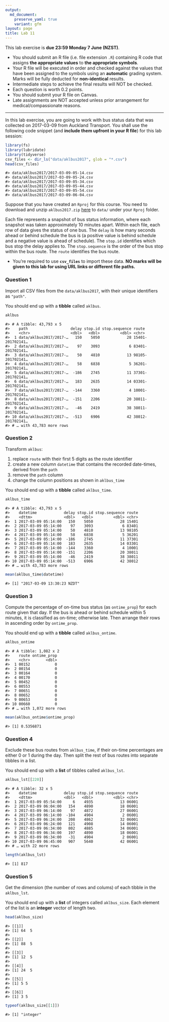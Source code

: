 ```yaml
---
output: 
  md_document:
    preserve_yaml: true
    variant: gfm
layout: page
title: Lab 11
---
```


This lab exercise is **due 23:59 Monday 7 June (NZST)**.

-   You should submit an R file (i.e. file extension `.R`) containing R
    code that assigns **the appropriate values** to **the appropriate
    symbols**.
-   Your R file will be executed in order and checked against the values
    that have been assigned to the symbols using an **automatic**
    grading system. Marks will be fully deducted for **non-identical**
    results.
-   Intermediate steps to achieve the final results will NOT be checked.
-   Each question is worth 0.2 points.
-   You should submit your R file on Canvas.
-   Late assignments are NOT accepted unless prior arrangement for
    medical/compassionate reasons.

------------------------------------------------------------------------

In this lab exercise, you are going to work with bus status data that
was collected on 2017-03-09 from Auckland Transport. You shall use the
following code snippet (and **include them upfront in your R file**) for
this lab session:

``` r
library(fs)
library(lubridate)
library(tidyverse)
csv_files <- dir_ls("data/aklbus2017", glob = "*.csv")
head(csv_files)
```

    #> data/aklbus2017/2017-03-09-05-14.csv
    #> data/aklbus2017/2017-03-09-05-24.csv
    #> data/aklbus2017/2017-03-09-05-34.csv
    #> data/aklbus2017/2017-03-09-05-44.csv
    #> data/aklbus2017/2017-03-09-05-54.csv
    #> data/aklbus2017/2017-03-09-06-04.csv

Suppose that you have created an `Rproj` for this course. You need to
download and unzip `aklbus2017.zip`
[here](https://raw.githubusercontent.com/STATS-UOA/stats220/master/lectures/data/aklbus2017.zip)
to `data/` under your `Rproj` folder.

Each file represents a snapshot of bus status information, where each
snapshot was taken approximately 10 minutes apart. Within each file,
each row of data gives the status of one bus. The `delay` is how many
seconds ahead or behind schedule the bus is (a positive value is behind
schedule and a negative value is ahead of schedule). The `stop.id`
identifies which bus stop the delay applies to. The `stop.sequence` is
the order of the bus stop within the bus route. The `route` identifies
the bus route.

-   You’re required to use **`csv_files`** to import these data. **NO
    marks will be given to this lab for using URL links or different
    file paths.**

### Question 1

Import all CSV files from the `data/aklbus2017`, with their unique
identifiers as `"path"`.

You should end up with a **tibble** called `aklbus`.

``` r
aklbus
```

    #> # A tibble: 43,793 x 5
    #>    path                   delay stop.id stop.sequence route           
    #>    <chr>                  <dbl>   <dbl>         <dbl> <chr>           
    #>  1 data/aklbus2017/2017-…   150    5050            28 15401-201702141…
    #>  2 data/aklbus2017/2017-…    97    3093             6 83401-201702141…
    #>  3 data/aklbus2017/2017-…    50    4810            13 98105-201702141…
    #>  4 data/aklbus2017/2017-…    58    6838             5 36201-201702141…
    #>  5 data/aklbus2017/2017-…  -186    2745            11 37301-201702141…
    #>  6 data/aklbus2017/2017-…   183    2635            14 03301-201702141…
    #>  7 data/aklbus2017/2017-…  -144    3360             4 10001-201702141…
    #>  8 data/aklbus2017/2017-…  -151    2206            20 38011-201702141…
    #>  9 data/aklbus2017/2017-…   -46    2419            38 38011-201702141…
    #> 10 data/aklbus2017/2017-…  -513    6906            42 38012-201702141…
    #> # … with 43,783 more rows

### Question 2

Transform `aklbus`:

1.  replace `route` with their first 5 digits as the route identifier
2.  create a new column `datetime` that contains the recorded
    date-times, derived from the `path`
3.  remove the `path` column
4.  change the column positions as shown in `aklbus_time`

You should end up with a **tibble** called `aklbus_time`.

``` r
aklbus_time
```

    #> # A tibble: 43,793 x 5
    #>    datetime            delay stop.id stop.sequence route
    #>    <dttm>              <dbl>   <dbl>         <dbl> <chr>
    #>  1 2017-03-09 05:14:00   150    5050            28 15401
    #>  2 2017-03-09 05:14:00    97    3093             6 83401
    #>  3 2017-03-09 05:14:00    50    4810            13 98105
    #>  4 2017-03-09 05:14:00    58    6838             5 36201
    #>  5 2017-03-09 05:14:00  -186    2745            11 37301
    #>  6 2017-03-09 05:14:00   183    2635            14 03301
    #>  7 2017-03-09 05:14:00  -144    3360             4 10001
    #>  8 2017-03-09 05:14:00  -151    2206            20 38011
    #>  9 2017-03-09 05:14:00   -46    2419            38 38011
    #> 10 2017-03-09 05:14:00  -513    6906            42 38012
    #> # … with 43,783 more rows

``` r
mean(aklbus_time$datetime)
```

    #> [1] "2017-03-09 13:30:23 NZDT"

### Question 3

Compute the percentage of on-time bus status (as `ontime_prop`) for each
route given that day. If the bus is ahead or behind schedule within 5
minutes, it is classified as on-time; otherwise late. Then arrange their
rows in ascending order by `ontime_prop`.

You should end up with a **tibble** called `aklbus_ontime`.

``` r
aklbus_ontime
```

    #> # A tibble: 1,082 x 2
    #>    route ontime_prop
    #>    <chr>       <dbl>
    #>  1 00152           0
    #>  2 00154           0
    #>  3 00164           0
    #>  4 00170           0
    #>  5 00452           0
    #>  6 00553           0
    #>  7 00651           0
    #>  8 00652           0
    #>  9 00653           0
    #> 10 00660           0
    #> # … with 1,072 more rows

``` r
mean(aklbus_ontime$ontime_prop)
```

    #> [1] 0.5356871

### Question 4

Exclude these bus routes from `aklbus_time`, if their on-time
percentages are either 0 or 1 during the day. Then split the rest of bus
routes into separate tibbles in a list.

You should end up with a **list** of tibbles called `aklbus_lst`.

``` r
aklbus_lst[[220]]
```

    #> # A tibble: 32 x 5
    #>    datetime            delay stop.id stop.sequence route
    #>    <dttm>              <dbl>   <dbl>         <dbl> <chr>
    #>  1 2017-03-09 05:54:00     6    4935            13 06001
    #>  2 2017-03-09 06:04:00   154    4890            18 06001
    #>  3 2017-03-09 06:14:00    97    4872            27 06001
    #>  4 2017-03-09 06:14:00  -104    4904             2 06001
    #>  5 2017-03-09 06:24:00   208    4862            32 06001
    #>  6 2017-03-09 06:24:00   121    4908            14 06001
    #>  7 2017-03-09 06:34:00   802    4885            34 06001
    #>  8 2017-03-09 06:34:00   197    4890            18 06001
    #>  9 2017-03-09 06:34:00   -31    4904             2 06001
    #> 10 2017-03-09 06:45:00   907    5640            42 06001
    #> # … with 22 more rows

``` r
length(aklbus_lst)
```

    #> [1] 817

### Question 5

Get the dimension (the number of rows and colums) of each tibble in the
`aklbus_lst`.

You should end up with a **list** of integers called `aklbus_size`. Each
element of the list is an **integer** vector of length two.

``` r
head(aklbus_size)
```

    #> [[1]]
    #> [1] 64  5
    #> 
    #> [[2]]
    #> [1] 88  5
    #> 
    #> [[3]]
    #> [1] 12  5
    #> 
    #> [[4]]
    #> [1] 24  5
    #> 
    #> [[5]]
    #> [1] 5 5
    #> 
    #> [[6]]
    #> [1] 3 5

``` r
typeof(aklbus_size[[1]])
```

    #> [1] "integer"
